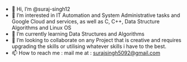 - 👋 Hi, I’m @suraj-singh12
- 👀 I’m interested in IT Automation and System Administrative tasks and Google Cloud and services, as well as C, C++, Data Structure Algorithms and Linux OS
- 🌱 I’m currently learning Data Structures and Algorithms
- 💞️ I’m looking to collaborate on any Project that is creative and requires upgrading the skills or utilising whatever skills i have to the best.
- 📫 How to reach me : mail me at : surajsingh5092@gmail.com

<!---
suraj-singh12/suraj-singh12 is a ✨ special ✨ repository because its `README.md` (this file) appears on your GitHub profile.
You can click the Preview link to take a look at your changes.
--->
